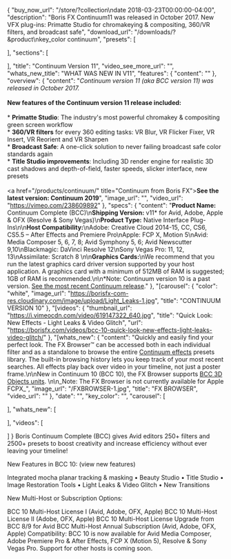 {
  "buy_now_url": "/store/?collection\ndate 2018-03-23T00:00:00-04:00",
  "description": "Boris FX Continuum11 was released in October 2017. New VFX plug-ins: Primatte Studio for chromakeying & compositing, 360/VR filters, and broadcast safe",
  "download_url": "/downloads/?&product\nkey_color continuum",
  "presets": [

  ],
  "sections": [

  ],
  "title": "Continuum Version 11",
  "video_see_more_url": "",
  "whats_new_title": "WHAT WAS NEW IN V11",
  "features": {
    "content": ""
  },
  "overview": {
    "content": "<em>Continuum version 11 (aka BCC version 11) was released in October 2017. </em><br><br><strong>New features of the Continuum version 11 release included:<br><br></strong>* <strong>Primatte Studio</strong>: The industry's most powerful chromakey &amp; compositing green screen workflow <br>* <strong>360/VR filters</strong> for every 360 editing tasks: VR Blur, VR Flicker Fixer, VR Insert, VR Reorient and VR Sharpen   <br>*  <strong>Broadcast Safe</strong>: A one-click solution to never failing broadcast safe color standards again<br>*  <strong>Title Studio improvements</strong>: Including 3D render engine for realistic 3D cast shadows and depth-of-field, faster speeds, slicker interface, new presets<br><br><a href=\"/products/continuum/\" title=\"Continuum from Boris FX\"><strong>See the latest version: Continuum 2019</strong></a>",
    "image_url": "",
    "video_url": "https://vimeo.com/238609892"
  },
  "specs": {
    "content": "**Product Name:** Continuum Complete (BCC)\n**Shipping Version:** v11* for Avid, Adobe, Apple & OFX (Resolve & Sony Vegas)\\n**Product Type:** Native Interface Plug-Ins\\n\\n**Host Compatibility:**\\nAdobe: Creative Cloud 2014-15, CC, CS6, CS5.5 – After Effects and Premiere Pro\\nApple: FCP X, Motion 5\\nAvid: Media Composer 5, 6, 7, 8; Avid Symphony 5, 6; Avid Newscutter 9,10\\nBlackmagic: DaVinci Resolve 12\\nSony Vegas Pro: 11, 12, 13\\nAssimilate: Scratch 8 \\n\\n**Graphics Cards:**\\nWe recommend that you run the latest graphics card driver version supported by your host application. A graphics card with a minimum of 512MB of RAM is suggested; 1GB of RAM is recommended.\\n\\n*Note: Continuum version 10 is a past version. [See the most recent Continuum release](/products/continuum/)."
  },
  "[carousel": {
    "color": "white",
    "image_url": "https://borisfx-com-res.cloudinary.com/image/upload/Light_Leaks-1.jpg",
    "title": "CONTINUUM VERSION 10"
  },
  "[videos": {
    "thumbnail_url": "https://i.vimeocdn.com/video/619147322_640.jpg",
    "title": "Quick Look: New Effects - Light Leaks & Video Glitch",
    "url": "https://borisfx.com/videos/bcc-10-quick-look-new-effects-light-leaks-video-glitch/"
  },
  "[whats_new": {
    "content": "Quickly and easily find your perfect look. The FX Browser™ can be accessed both in each individual filter and as a standalone to browse the entire [Continuum effects](/products/continuum/#effects) presets library. The built-in browsing history lets you keep track of your most recent searches. All effects play back over video in your timeline, not just a poster frame.\n\\nNew in Continuum 10 (BCC 10), the FX Browser supports [BCC 3D Objects units](/products/continuum-units/3d-objects/). \\n\\n_Note:  The FX Browser is not currently available for Apple FCPX_",
    "image_url": "/FXBROWSER-1.jpg",
    "title": "FX BROWSER",
    "video_url": ""
  },
  "date": "",
  "key_color": "",
  "carousel": [

  ],
  "whats_new": [

  ],
  "videos": [

  ]
}
Boris Continuum Complete (BCC) gives Avid editors 250+ filters and 2500+ presets to boost creativity and increase efficiency without ever leaving your timeline!

New Features in BCC 10: (view new features)

Integrated mocha planar tracking & masking • Beauty Studio • Title Studio • Image Restoration Tools • Light Leaks & Video Glitch • New Transitions

New Multi-Host or Subscription Options:

BCC 10 Multi-Host License I (Avid, Adobe, OFX, Apple) 
BCC 10 Multi-Host License II (Adobe, OFX, Apple)
BCC 10 Multi-Host License Upgrade from BCC 8/9 for Avid 
BCC Multi-Host Annual Subscription (Avid, Adobe, OFX, Apple) 
Compatibility: BCC 10 is now available for Avid Media Composer, Adobe Premiere Pro & After Effects, FCP X (Motion 5), Resolve & Sony Vegas Pro. Support for other hosts is coming soon.